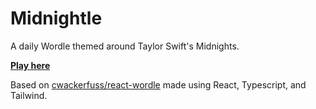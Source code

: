 # Midnightle

A daily Wordle themed around Taylor Swift's Midnights.

[**Play here**](https://florianraediker.github.io/midnightle)

Based on [cwackerfuss/react-wordle](https://github.com/cwackerfuss/react-wordle) made using React, Typescript, and Tailwind.
